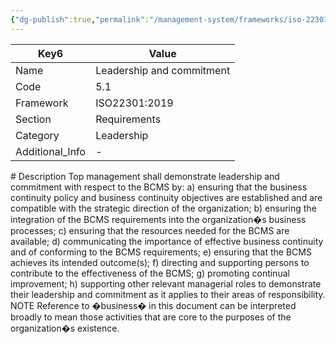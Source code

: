 ```yaml
---
{"dg-publish":true,"permalink":"/management-system/frameworks/iso-22301-2019/5-1/","tags":["#requirement"],"noteIcon":"1"}
---
```



<div><table class="dataview table-view-table"><thead class="table-view-thead"><tr class="table-view-tr-header"><th class="table-view-th"><span>Key</span><span class="dataview small-text">6</span></th><th class="table-view-th"><span>Value</span></th></tr></thead><tbody class="table-view-tbody"><tr><td><span>Name</span></td><td><span>Leadership and commitment</span></td></tr><tr><td><span>Code</span></td><td><span>5.1</span></td></tr><tr><td><span>Framework</span></td><td><span>ISO22301:2019</span></td></tr><tr><td><span>Section</span></td><td><span>Requirements</span></td></tr><tr><td><span>Category</span></td><td><span>Leadership</span></td></tr><tr><td><span>Additional_Info</span></td><td><span>-</span></td></tr></tbody></table></div>
# Description
Top management shall demonstrate leadership and commitment with respect to the BCMS by: a) ensuring that the business continuity policy and business continuity objectives are established and are compatible with the strategic direction of the organization; b) ensuring the integration of the BCMS requirements into the organization�s business processes; c) ensuring that the resources needed for the BCMS are available; d) communicating the importance of effective business continuity and of conforming to the BCMS requirements; e) ensuring that the BCMS achieves its intended outcome(s); f) directing and supporting persons to contribute to the effectiveness of the BCMS; g) promoting continual improvement; h) supporting other relevant managerial roles to demonstrate their leadership and commitment as it applies to their areas of responsibility.  NOTE Reference to �business� in this document can be interpreted broadly to mean those activities that are core to the purposes of the organization�s existence.
